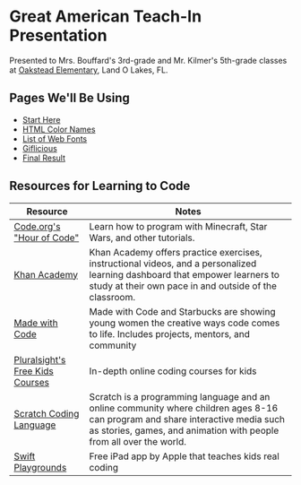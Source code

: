 # Great American Teach-In Presentation
Presented to Mrs. Bouffard's 3rd-grade and Mr. Kilmer's 5th-grade classes at 
[Oakstead Elementary](http://oes.pasco.k12.fl.us/oes_web/Home.html/), Land O Lakes, FL.

## Pages We'll Be Using
- [Start Here](http://codepen.io/wlc3/pen/eBzXKm?editors=1000)
- [HTML Color Names](https://en.wikipedia.org/wiki/Web_colors#HTML_color_names)
- [List of Web Fonts](http://www.cssfontstack.com/)
- [Giflicious](http://www.giflicious.com/)
- [Final Result](http://codepen.io/wlc3/pen/ZBQdjp?editors=1000)

## Resources for Learning to Code
| Resource | Notes |
|---|---|
| [Code.org's "Hour of Code"](https://code.org/learn) | Learn how to program with Minecraft, Star Wars, and other tutorials. |
| [Khan Academy](https://www.khanacademy.org/computing)  | Khan Academy offers practice exercises, instructional videos, and a personalized learning dashboard that empower learners to study at their own pace in and outside of the classroom.   |
| [Made with Code](https://www.madewithcode.com/home/)  | Made with Code and Starbucks are showing young women the creative ways code comes to life. Includes projects, mentors, and community |
| [Pluralsight's Free Kids Courses](https://www.pluralsight.com/kids-courses) | In-depth online coding courses for kids |
| [Scratch Coding Language](https://scratch.mit.edu/parents/) | Scratch is a programming language and an online community where children ages 8-16 can program and share interactive media such as stories, games, and animation with people from all over the world.  |
| [Swift Playgrounds](http://www.apple.com/swift/playgrounds/) | Free iPad app by Apple that teaches kids real coding |
